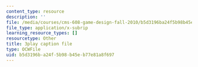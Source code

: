 ```yaml
---
content_type: resource
description: ''
file: /media/courses/cms-608-game-design-fall-2010/b5d3196ba24f5b98b45eb77e81a8f697_68559.vtt
file_type: application/x-subrip
learning_resource_types: []
resourcetype: Other
title: 3play caption file
type: OCWFile
uid: b5d3196b-a24f-5b98-b45e-b77e81a8f697
---
```

